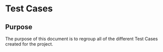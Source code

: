 # Test Cases

## Purpose

The purpose of this document is to regroup all of the different Test Cases created for the project.
